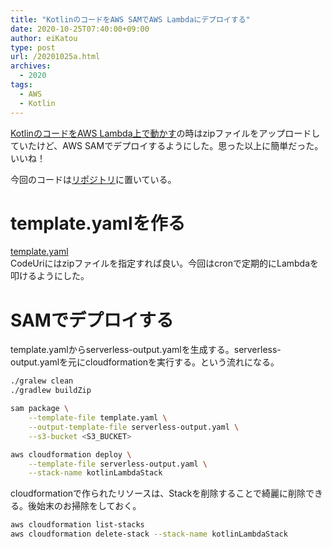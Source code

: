 ```yaml
---
title: "KotlinのコードをAWS SAMでAWS Lambdaにデプロイする"
date: 2020-10-25T07:40:00+09:00
author: eiKatou
type: post
url: /20201025a.html
archives:
  - 2020
tags:
  - AWS
  - Kotlin
---
```


[KotlinのコードをAWS Lambda上で動かす](/20201011.html)の時はzipファイルをアップロードしていたけど、AWS SAMでデプロイするようにした。思った以上に簡単だった。いいね！

今回のコードは[リポジトリ](https://github.com/eiKatou/Sample/tree/master/Kotlin/awslambda)に置いている。

<!--more-->

# template.yamlを作る
[template.yaml](https://github.com/eiKatou/Sample/blob/master/Kotlin/awslambda/template.yaml)  
CodeUriにはzipファイルを指定すれば良い。今回はcronで定期的にLambdaを叩けるようにした。

# SAMでデプロイする
template.yamlからserverless-output.yamlを生成する。serverless-output.yamlを元にcloudformationを実行する。という流れになる。
```sh
./gralew clean
./gradlew buildZip

sam package \
    --template-file template.yaml \
    --output-template-file serverless-output.yaml \
    --s3-bucket <S3_BUCKET>

aws cloudformation deploy \
    --template-file serverless-output.yaml \
    --stack-name kotlinLambdaStack
```

cloudformationで作られたリソースは、Stackを削除することで綺麗に削除できる。後始末のお掃除をしておく。
```sh
aws cloudformation list-stacks
aws cloudformation delete-stack --stack-name kotlinLambdaStack
```
